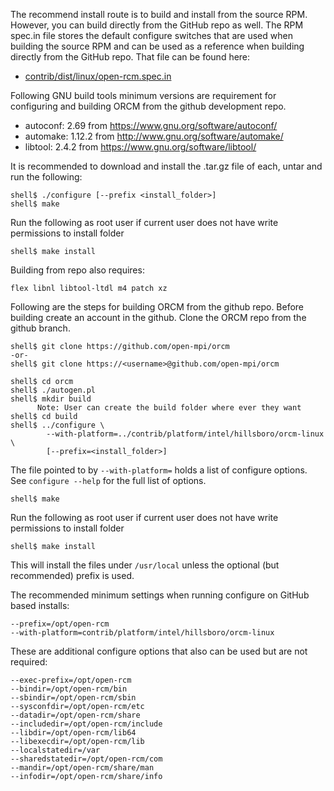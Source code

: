 The recommend install route is to build and install from the source RPM.  However, you can build directly from the GitHub repo as well.  The RPM spec.in file stores the default configure switches that are used when building the source RPM and can be used as a reference when building directly from the GitHub repo.  That file can be found here:

* [contrib/dist/linux/open-rcm.spec.in](https://github.com/open-mpi/orcm/blob/601d4eff5e406342f685b63a2567d5a630b7b3bfb/contrib/dist/linux/open-rcm.spec.in)

Following GNU build tools minimum versions are requirement for configuring and building ORCM from the github development repo. 

* autoconf: 2.69 from https://www.gnu.org/software/autoconf/
* automake: 1.12.2 from http://www.gnu.org/software/automake/
* libtool:  2.4.2 from https://www.gnu.org/software/libtool/

It is recommended to download and install the .tar.gz file of each, untar and run the following:
```
shell$ ./configure [--prefix <install_folder>]
shell$ make
```
Run the following as root user if current user does not have write permissions to install folder
```
shell$ make install
```
Building from repo also requires:
```
flex libnl libtool-ltdl m4 patch xz
```

Following are the steps for building ORCM from the github repo. Before building create an account in the github. Clone the ORCM repo from the github branch.
```
shell$ git clone https://github.com/open-mpi/orcm
-or- 
shell$ git clone https://<username>@github.com/open-mpi/orcm

shell$ cd orcm
shell$ ./autogen.pl
shell$ mkdir build  
      Note: User can create the build folder where ever they want 
shell$ cd build
shell$ ../configure \
        --with-platform=../contrib/platform/intel/hillsboro/orcm-linux \
        [--prefix=<install_folder>]
```

The file pointed to by <code>--with-platform=</code> holds a list of configure 
options.  See <code>configure --help</code> for the full list of options.
```
shell$ make
```
Run the following as root user if current user does not have write permissions to install folder
```
shell$ make install
```
This will install the files under <code>/usr/local</code> unless the optional (but recommended) prefix is used.

The recommended minimum settings when running configure on GitHub based installs:

```
--prefix=/opt/open-rcm 
--with-platform=contrib/platform/intel/hillsboro/orcm-linux
```

These are additional configure options that also can be used but are not required:

```
--exec-prefix=/opt/open-rcm 
--bindir=/opt/open-rcm/bin 
--sbindir=/opt/open-rcm/sbin 
--sysconfdir=/opt/open-rcm/etc 
--datadir=/opt/open-rcm/share 
--includedir=/opt/open-rcm/include 
--libdir=/opt/open-rcm/lib64 
--libexecdir=/opt/open-rcm/lib 
--localstatedir=/var 
--sharedstatedir=/opt/open-rcm/com 
--mandir=/opt/open-rcm/share/man 
--infodir=/opt/open-rcm/share/info 
```
